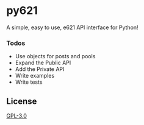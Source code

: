 # py621

A simple, easy to use, e621 API interface for Python!

### Todos
 - Use objects for posts and pools
 - Expand the Public API
 - Add the Private API
 - Write examples
 - Write tests

License
----

[GPL-3.0](https://choosealicense.com/licenses/gpl-3.0/)